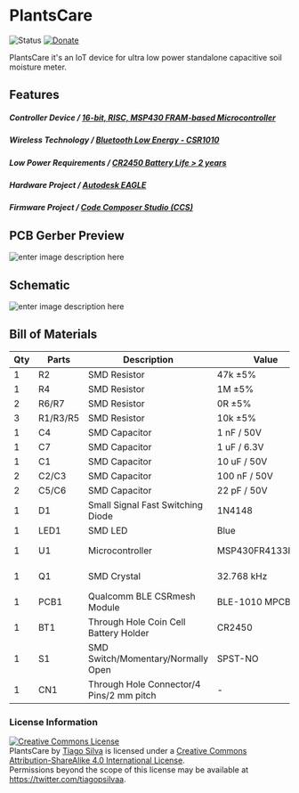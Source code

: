 # PlantsCare
![Status](https://img.shields.io/badge/Status-UnderDev-red.svg) [![Donate](https://img.shields.io/badge/Donate-Buy%20Me%20a%20Coffee-yellow.svg)](https://www.buymeacoffee.com/TiagoPaulaSilva)

PlantsCare it's an IoT device for ultra low power standalone capacitive soil moisture meter.

## Features
##### Controller Device / [16-bit, RISC, MSP430 FRAM-based Microcontroller](https://github.com/TiagoPaulaSilva/PlantsCare/blob/master/Hardware/3.%20Datasheets/MCU/MSP430%20-%20Datasheet.pdf)

##### Wireless Technology / [Bluetooth Low Energy - CSR1010](https://github.com/TiagoPaulaSilva/WorkshySwitch/blob/master/Hardware/3.%20Datasheets/BLE/CSR1010%20(BLE%20IC)%20-%20Datasheet.pdf)

##### Low Power Requirements / [CR2450 Battery Life > 2 years](https://github.com/TiagoPaulaSilva/PlantsCare/blob/master/Hardware/3.%20Datasheets/Battery/CR2450.pdf)

##### Hardware Project / [Autodesk EAGLE](https://www.autodesk.com/products/eagle/free-download)

##### Firmware Project / [Code Composer Studio (CCS)](http://www.ti.com/tool/CCSTUDIO)

## PCB Gerber Preview
![enter image description here](https://lh3.googleusercontent.com/LOmEP2mD7XflodYFwUT_aUZFbs0wenZHi7PlDKWfz_rnjyP-PZkNOjf1A05D3ZemAHy8RlI7vVou8g=s500 "PCB Preview")

## Schematic
![enter image description here](https://lh3.googleusercontent.com/1ZQKRzwa2hFnqeqokR_LkQ7vzScxtDUsg2nehuYQR-wh68JxA0ujl9_8lwJQN6f9XFhd2lLZCFsIBQ=s2000)

## Bill of Materials
| Qty | Parts | Description | Value | Package |
|--|--|--|--|--|
1|R2|SMD Resistor|47k ±5%|R0603
1|R4|SMD Resistor|1M ±5%|R0603
2|R6/R7|SMD Resistor|0R ±5%|R0603
3|R1/R3/R5|SMD Resistor|10k ±5%|R0603
1|C4|SMD Capacitor|1 nF / 50V|C0603
1|C7|SMD Capacitor|1 uF / 6.3V|C0603
1|C1|SMD Capacitor|10 uF / 50V|C0603
2|C2/C3|SMD Capacitor|100 nF / 50V|C0603
2|C5/C6|SMD Capacitor|22 pF / 50V|C0603
1|D1|Small Signal Fast Switching Diode|1N4148|SOD523
1|LED1|SMD LED|Blue|L0805
1|U1|Microcontroller|MSP430FR4133IG48R|TSSOP-48
1|Q1|SMD Crystal|32.768 kHz|3.2 x 1.5
1|PCB1|Qualcomm BLE CSRmesh Module|BLE-1010 MPCBA|-
1|BT1|Through Hole Coin Cell Battery Holder|CR2450|-
1|S1|SMD Switch/Momentary/Normally Open|SPST-NO|3 x 6 mm
1|CN1|Through Hole Connector/4 Pins/2 mm pitch|-|-

### License Information
<a rel="license" href="http://creativecommons.org/licenses/by-sa/4.0/"><img alt="Creative Commons License" style="border-width:0" src="https://i.creativecommons.org/l/by-sa/4.0/88x31.png" /></a><br /><span xmlns:dct="http://purl.org/dc/terms/" property="dct:title">PlantsCare</span> by <a xmlns:cc="http://creativecommons.org/ns#" href="https://github.com/TiagoPaulaSilva" property="cc:attributionName" rel="cc:attributionURL">Tiago Silva</a> is licensed under a <a rel="license" href="http://creativecommons.org/licenses/by-sa/4.0/">Creative Commons Attribution-ShareAlike 4.0 International License</a>.<br />Permissions beyond the scope of this license may be available at <a xmlns:cc="http://creativecommons.org/ns#" href="https://twitter.com/tiagopsilvaa" rel="cc:morePermissions">https://twitter.com/tiagopsilvaa</a>.

